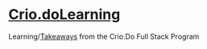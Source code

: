 # [Crio.doLearning](https://dionnenoellabarretto.github.io/Crio.doLearning/)

Learning/[Takeaways](https://codesandbox.io/s/fe-1-html-css-activities-k6vpl) from the Crio.Do Full Stack Program
